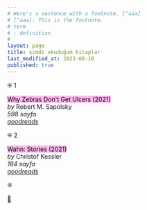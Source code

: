 ```yaml
---
# Here's a sentence with a footnote. [^aaa]
# [^aaa]: This is the footnote.
# term
# : definition
# 
layout: page  
title: şimdi okuduğum kitaplar  
last_modified_at: 2023-06-16
published: true  
---
```


⁜ 1  
   
<mark style="background: #FFB8EB;">Why Zebras Don't Get Ulcers (2021)</mark>  
_by_ Robert M. Sapolsky  
_598 sayfa_  
_[goodreads](https://www.goodreads.com/book/show/327.Why_Zebras_Don_t_Get_Ulcers)_  

⁜ 2   

<mark style="background: #FFB8EB;">Wahn: Stories (2021)</mark>  
_by_ Christof Kessler  
_184 sayfa_  
_[goodreads](https://www.goodreads.com/book/show/27208918-y-z-olmayan-adam)_  

⁜  


[🍃](https://www.nonfictionbooks.xyz/now.html "şimdi okuduğum kitaplar")  




